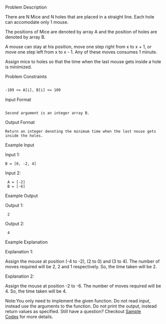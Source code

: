 Problem Description

There are N Mice and N holes that are placed in a straight line. Each hole can accomodate only 1 mouse.

The positions of Mice are denoted by array A and the position of holes are denoted by array B.

A mouse can stay at his position, move one step right from x to x + 1, or move one step left from x to x - 1. Any of these moves consumes 1 minute.

Assign mice to holes so that the time when the last mouse gets inside a hole is minimized.

Problem Constraints

```1 <= N <= 105

-109 <= A[i], B[i] <= 109
```
Input Format

```First argument is an integer array A.

Second argument is an integer array B.
```

Output Format
```
Return an integer denoting the minimum time when the last nouse gets inside the holes.
```
Example Input

Input 1:

 ```A = [-4, 2, 3]
 B = [0, -2, 4]
```
Input 2:

```
 A = [-2]
 B = [-6]
```
Example Output

Output 1:
```
 2
```
Output 2:
```
 4
```
Example Explanation

Explanation 1:

 Assign the mouse at position (-4 to -2), (2 to 0) and (3 to 4).
 The number of moves required will be 2, 2 and 1 respectively.
 So, the time taken will be 2.

Explanation 2:

 Assign the mouse at position -2 to -6.
 The number of moves required will be 4.
 So, the time taken will be 4.

Note:You only need to implement the given function. Do not read input, instead use the arguments to the function. Do not print the output, instead return values as specified. Still have a question? Checkout [Sample Codes](https://www.interviewbit.com/pages/sample_codes/) for more details.